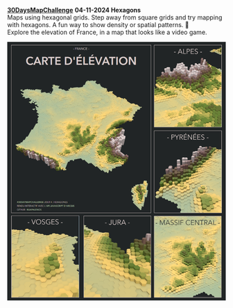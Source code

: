 **[30DaysMapChallenge](https://30daymapchallenge.com/)**
**04-11-2024 	Hexagons** 	 
Maps using hexagonal grids. Step away from square grids and try mapping with hexagons. A fun way to show density or spatial patterns. 🔷  
Explore the elevation of France, in a map that looks like a video game.  
  
[<img src="./img/day4-hexagons.png">](https://japalenos.github.io/JS-API/Hexagons-30DayMapChallenge/)
